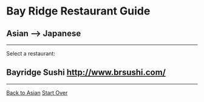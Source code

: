 # Bay Ridge Restaurant Guide
## Asian --> Japanese
---
Select a restaurant:
## Bayridge Sushi http://www.brsushi.com/
---
[Back to Asian](asian)
[Start Over](../home.md)